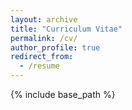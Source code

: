 ```yaml
---
layout: archive
title: "Curriculum Vitae"
permalink: /cv/
author_profile: true
redirect_from:
  - /resume
---
```


{% include base_path %}



